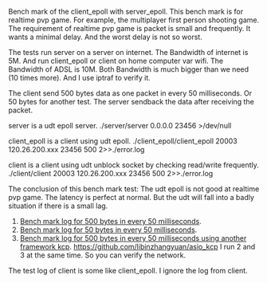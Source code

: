 Bench mark of the client_epoll with server_epoll.
This bench mark is for realtime pvp game.  For example, the multiplayer first person shooting game.
The requirement of realtime pvp game is packet is small and frequently. It wants a minimal delay. And the worst delay is not so worst.

The tests run server on a server on internet. The Bandwidth of internet is 5M.
And run client_epoll or client on home computer var wifi. The Bandwidth of ADSL is 10M.
Both Bandwidth is much bigger than we need (10 times more). And I use iptraf to verify it.

The client send 500 bytes data as one packet in every 50 milliseconds. Or 50 bytes for another test.
The server sendback the data after receiving the packet.

server is a udt epoll server.
./server/server 0.0.0.0 23456 >/dev/null

client_epoll is a client using udt epoll.
./client_epoll/client_epoll 20003 120.26.200.xxx 23456 500 2>>./error.log

client is a client using udt unblock socket by checking read/write frequently.
./client/client 20003 120.26.200.xxx 23456 500 2>>./error.log


The conclusion of this bench mark test:
The udt epoll is not good at realtime pvp game.
The latency is perfect at normal.
But the udt will fall into a badly situation if there is a small lag.


1. [Bench mark log for 500 bytes in every 50 milliseconds](https://github.com/libinzhangyuan/asio_kcp/blob/master/bench_mark/udt_500.log).
2. [Bench mark log for 50 bytes in every 50 milliseconds](https://github.com/libinzhangyuan/asio_kcp/blob/master/bench_mark/udt_50.log).
3. [Bench mark log for 500 bytes in every 50 milliseconds using another framework kcp](https://github.com/libinzhangyuan/asio_kcp/blob/master/bench_mark/kcp_500.log).  https://github.com/libinzhangyuan/asio_kcp
I run 2 and 3 at the same time. So you can verify the network.

The test log of client is some like client_epoll. I ignore the log from client.
